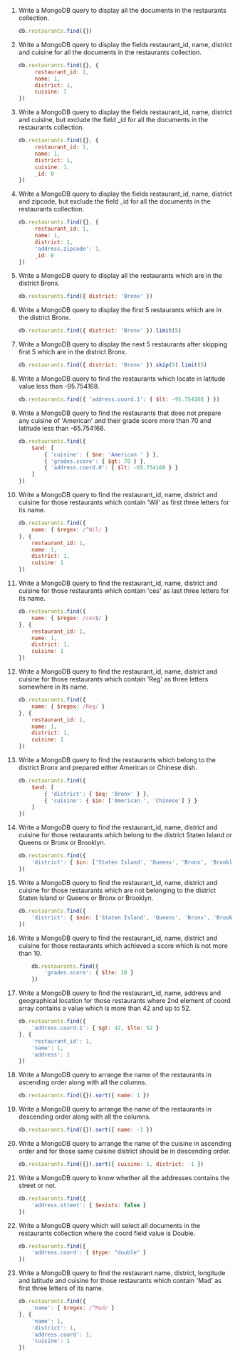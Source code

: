 1. Write a MongoDB query to display all the documents in the restaurants collection.
    ```javascript
    db.restaurants.find({})
    ```
2. Write a MongoDB query to display the fields restaurant_id, name, district and cuisine for all the documents in the restaurants collection.
    ```javascript
    db.restaurants.find({}, { 
         restaurant_id: 1, 
         name: 1, 
         district: 1, 
         cuisine: 1 
    })
    ```
3. Write a MongoDB query to display the fields restaurant_id, name, district and cuisine, but exclude the field _id for all the documents in the restaurants collection.
    ```javascript
    db.restaurants.find({}, { 
         restaurant_id: 1, 
         name: 1, 
         district: 1, 
         cuisine: 1, 
         _id: 0 
    })
    ```
4. Write a MongoDB query to display the fields restaurant_id, name, district and zipcode, but exclude the field _id for all the documents in the restaurants collection.  
    ```javascript
    db.restaurants.find({}, { 
         restaurant_id: 1, 
         name: 1, 
         district: 1, 
         'address.zipcode': 1, 
         _id: 0 
    })
    ```
5. Write a MongoDB query to display all the restaurants which are in the district Bronx. 
    ```javascript
    db.restaurants.find({ district: 'Bronx' })
    ```
6. Write a MongoDB query to display the first 5 restaurants which are in the district Bronx.
    ```javascript
    db.restaurants.find({ district: 'Bronx' }).limit(5)
    ```
7. Write a MongoDB query to display the next 5 restaurants after skipping first 5 which are in the district Bronx. 
    ```javascript
    db.restaurants.find({ district: 'Bronx' }).skip(5).limit(5)
    ```
8. Write a MongoDB query to find the restaurants which locate in latitude value less than -95.754168. 
    ```javascript
    db.restaurants.find({ 'address.coord.1': { $lt: -95.754168 } })
    ```
9.  Write a MongoDB query to find the restaurants that does not prepare any cuisine of 'American' and their grade score more than 70 and latitude less than -65.754168.
    ```javascript
    db.restaurants.find({
        $and: [
            { 'cuisine': { $ne: 'American ' } },
            { 'grades.score': { $gt: 70 } },
            { 'address.coord.0': { $lt: -65.754168 } }
        ]
    })
    ```
10. Write a MongoDB query to find the restaurant_id, name, district and cuisine for those restaurants which contain 'Wil' as first three letters for its name. 
    ```javascript
    db.restaurants.find({
        name: { $regex: /^Wil/ }
    }, { 
        restaurant_id: 1, 
        name: 1, 
        district: 1, 
        cuisine: 1 
    })
    ```
11. Write a MongoDB query to find the restaurant_id, name, district and cuisine for those restaurants which contain 'ces' as last three letters for its name.
    ```javascript
    db.restaurants.find({
        name: { $regex: /ces$/ }
    }, { 
        restaurant_id: 1, 
        name: 1, 
        district: 1, 
        cuisine: 1 
    })
    ```
12. Write a MongoDB query to find the restaurant_id, name, district and cuisine for those restaurants which contain 'Reg' as three letters somewhere in its name.
    ```javascript
    db.restaurants.find({
        name: { $regex: /Reg/ }
    }, { 
        restaurant_id: 1, 
        name: 1, 
        district: 1, 
        cuisine: 1 
    })
    ```
13. Write a MongoDB query to find the restaurants which belong to the district Bronx and prepared either American or Chinese dish.
    ```javascript
    db.restaurants.find({
        $and: [
            { 'district': { $eq: 'Bronx' } },
            { 'cuisine': { $in: ['American ', 'Chinese'] } }
        ]
    })
    ```
14. Write a MongoDB query to find the restaurant_id, name, district and cuisine for those restaurants which belong to the district Staten Island or Queens or Bronx or Brooklyn.
    ```javascript
    db.restaurants.find({
        'district': { $in: ['Staten Island', 'Queens', 'Bronx', 'Brooklyn'] },
    })
    ```
15. Write a MongoDB query to find the restaurant_id, name, district and cuisine for those restaurants which are not belonging to the district Staten Island or Queens or Bronx or Brooklyn.
    ```javascript
    db.restaurants.find({
        'district': { $nin: ['Staten Island', 'Queens', 'Bronx', 'Brooklyn'] },
    })
    ```
16. Write a MongoDB query to find the restaurant_id, name, district and cuisine for those restaurants which achieved a score which is not more than 10.
    ```javascript
        db.restaurants.find({
            'grades.score': { $lte: 10 }
        })
    ```
17. Write a MongoDB query to find the restaurant_id, name, address and geographical location for those restaurants where 2nd element of coord array contains a value which is more than 42 and up to 52.
    ```javascript
    db.restaurants.find({
        'address.coord.1': { $gt: 42, $lte: 52 }
    }, {
        'restaurant_id': 1, 
        'name': 1, 
        'address': 1
    })
    ```
18. Write a MongoDB query to arrange the name of the restaurants in ascending order along with all the columns.
    ```javascript
    db.restaurants.find({}).sort({ name: 1 })
    ```
19. Write a MongoDB query to arrange the name of the restaurants in descending order along with all the columns.
    ```javascript
    db.restaurants.find({}).sort({ name: -1 })
    ```
20. Write a MongoDB query to arrange the name of the cuisine in ascending order and for those same cuisine district should be in descending order.
    ```javascript
    db.restaurants.find({}).sort({ cuisine: 1, district: -1 })
    ```
21. Write a MongoDB query to know whether all the addresses contains the street or not.
    ```javascript
    db.restaurants.find({
        'address.street': { $exists: false }
    })
    ```
22. Write a MongoDB query which will select all documents in the restaurants collection where the coord field value is Double.
    ```javascript
    db.restaurants.find({
        'address.coord': { $type: "double" }
    })
    ```
23. Write a MongoDB query to find the restaurant name, district, longitude and latitude and cuisine for those restaurants which contain 'Mad' as first three letters of its name.
    ```javascript
    db.restaurants.find({
        'name': { $regex: /^Mad/ }
    }, {
        'name': 1, 
        'district': 1, 
        'address.coord': 1, 
        'cuisine': 1
    })
    ```